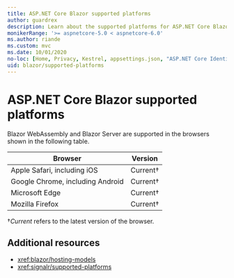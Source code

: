 ```yaml
---
title: ASP.NET Core Blazor supported platforms
author: guardrex
description: Learn about the supported platforms for ASP.NET Core Blazor.
monikerRange: '>= aspnetcore-5.0 < aspnetcore-6.0'
ms.author: riande
ms.custom: mvc
ms.date: 10/01/2020
no-loc: [Home, Privacy, Kestrel, appsettings.json, "ASP.NET Core Identity", cookie, Cookie, Blazor, "Blazor Server", "Blazor WebAssembly", "Identity", "Let's Encrypt", Razor, SignalR]
uid: blazor/supported-platforms
---
```

# ASP.NET Core Blazor supported platforms

Blazor WebAssembly and Blazor Server are supported in the browsers shown in the following table.

| Browser                          | Version         |
| -------------------------------- | --------------- |
| Apple Safari, including iOS      | Current&dagger; |
| Google Chrome, including Android | Current&dagger; |
| Microsoft Edge                   | Current&dagger; |
| Mozilla Firefox                  | Current&dagger; |  

&dagger;*Current* refers to the latest version of the browser.  

## Additional resources

* <xref:blazor/hosting-models>
* <xref:signalr/supported-platforms>
